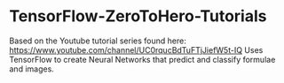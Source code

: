 # TensorFlow-ZeroToHero-Tutorials
Based on the Youtube tutorial series found here: https://www.youtube.com/channel/UC0rqucBdTuFTjJiefW5t-IQ 
Uses TensorFlow to create Neural Networks that predict and classify formulae and images.
